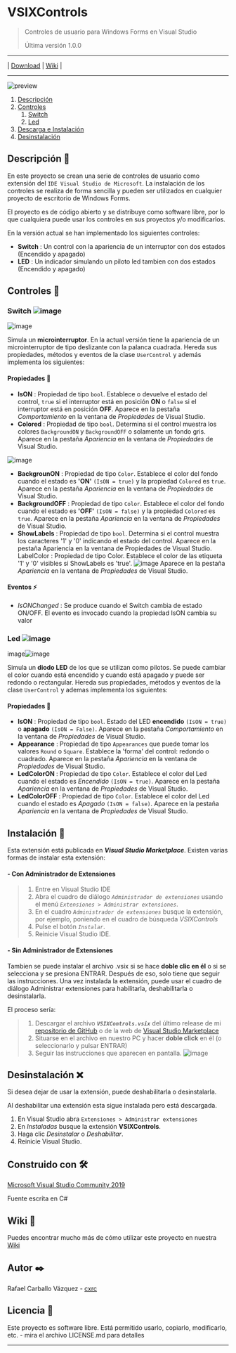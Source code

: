 # VSIXControls

>Controles de usuario para Windows Forms en Visual Studio
>
>Última versión 1.0.0

---

|  [Download](https://github.com/cxrc/VSIXControls/releases/latest)  |  [Wiki](https://github.com/cxrc/VSIXControls/wiki)  |

---

![preview](https://user-images.githubusercontent.com/63002560/110313720-20e5f580-8007-11eb-80e3-0b581b83c273.png)

1. [Descripción](#id1)
2. [Controles](#id2)
   1. [Switch](#id21)
   2. [Led](#id22)
3. [Descarga e Instalación](#id3)
4. [Desinstalación](#id4)

## Descripción 👀<a name="id1"></a>

En este proyecto se crean una serie de controles de usuario como extensión del `IDE Visual Studio de Microsoft`. La instalación de los controles se realiza de forma sencilla y pueden ser utilizados en cualquier proyecto de escritorio de Windows Forms.

El proyecto es de código abierto y se distribuye como software libre, por lo que cualquiera puede usar los controles en sus proyectos y/o modificarlos.

En la versión actual se han implementado los siguientes controles:

- **Switch** : Un control con la apariencia de un interruptor con dos estados (Encendido y apagado)
- **LED** : Un indicador simulando un piloto led tambien con dos estados (Encendido y apagado)

## Controles 📍<a name="id2"></a>

### Switch ![image](https://user-images.githubusercontent.com/63002560/110314448-21cb5700-8008-11eb-94db-d23c7bc855d5.png)<a name="id21"></a>

![image](https://user-images.githubusercontent.com/63002560/110314464-298afb80-8008-11eb-86b2-925ddbbeb19a.png)


Simula un **microinterruptor**. En la actual versión tiene la apariencia de un microinterruptor de tipo deslizante con la palanca cuadrada. Hereda sus propiedades, métodos y eventos de la clase `UserControl` y además implementa los siguientes:

#### Propiedades 📐
- **IsON** : Propiedad de tipo `bool`. Establece o devuelve el estado del control, `true` si el interruptor está en posición **ON** o `false` si el interruptor está en posición **OFF**. Aparece en la pestaña *Comportamiento* en la ventana de *Propiedades* de Visual Studio.
- **Colored** : Propiedad de tipo `bool`. Determina si el control muestra los colores `BackgroundON` y `BackgroundOFF` o solamente un fondo gris. Aparece en la pestaña *Apariencia* en la ventana de *Propiedades* de Visual Studio.

![image](https://user-images.githubusercontent.com/63002560/110315053-fb59eb80-8008-11eb-97f8-94ea7bd3cfed.png)
- **BackgrounON** : Propiedad de tipo `Color`. Establece el color del fondo cuando el estado es **'ON'** `(IsON = true)` y la propiedad `Colored` es `true`. Aparece en la pestaña *Apariencia* en la ventana de *Propiedades* de Visual Studio.
- **BackgroundOFF** : Propiedad de tipo `Color`. Establece el color del fondo cuando el estado es **'OFF'** `(IsON = false)` y la propiedad `Colored` es `true`. Aparece en la pestaña *Apariencia* en la ventana de *Propiedades* de Visual Studio.
- **ShowLabels** : Propiedad de tipo `bool`. Determina si el control muestra los caracteres '1' y '0' indicando el estado del control.  Aparece en la pestaña Apariencia en la ventana de Propiedades de Visual Studio.
LabelColor : Propiedad de tipo Color. Establece el color de las etiqueta '1' y '0' visibles si ShowLabels es 'true'. ![image](https://user-images.githubusercontent.com/63002560/110315841-1f69fc80-800a-11eb-9d7a-d3050d9de9ff.png)
 Aparece en la pestaña *Apariencia* en la ventana de *Propiedades* de Visual Studio.
 
#### Eventos ⚡

- *IsONChanged* : Se produce cuando el Switch cambia de estado ON/OFF. El evento es invocado cuando la propiedad IsON cambia su valor

### Led ![image](https://user-images.githubusercontent.com/63002560/110315982-5809d600-800a-11eb-96a1-06c7784f74f5.png)<a name="id22"></a>

image![image](https://user-images.githubusercontent.com/63002560/110316003-5f30e400-800a-11eb-927b-2e6d57cc581c.png)


Simula un **diodo LED** de los que se utilizan como pilotos. Se puede cambiar el color cuando está encendido y cuando está apagado y puede ser redondo o rectangular. Hereda sus propiedades, métodos y eventos de la clase `UserControl` y ademas implementa los siguientes:

#### Propiedades 📐

- **IsON** : Propiedad de tipo `bool`. Estado del LED **encendido** `(IsON = true)` o **apagado** `(IsON = False)`. Aparece en la pestaña *Comportamiento* en la ventana de *Propiedades* de Visual Studio.
- **Appearance** : Propiedad de tipo `Appearances` que puede tomar los valores `Round` o `Square`. Establece la 'forma' del control: redondo o cuadrado. Aparece en la pestaña *Apariencia* en la ventana de *Propiedades* de Visual Studio.
- **LedColorON** : Propiedad de tipo `Color`. Establece el color del Led cuando el estado es *Encendido* `(IsON = true)`. Aparece en la pestaña *Apariencia* en la ventana de *Propiedades* de Visual Studio.
- **LedColorOFF** : Propiedad de tipo `Color`. Establece el color del Led cuando el estado es *Apagado* `(IsON = false)`. Aparece en la pestaña *Apariencia* en la ventana de *Propiedades* de Visual Studio.

## Instalación 🔌<a name="id3"></a>

Esta extensión está publicada en ***Visual Studio Marketplace***.
Existen varias formas de instalar esta extensión:

#### - Con Administrador de Extensiones

>1. Entre en Visual Studio IDE
>2. Abra el cuadro de diálogo *`Administrador de extensiones`* usando el menú *`Extensiones > Administrar extensiones`*.
>3. En el cuadro *`Administrador de extensiones`* busque la extensión, por ejemplo, poniendo en el cuadro de búsqueda *VSIXControls*
>4. Pulse el botón *`Instalar`*.
>5. Reinicie Visual Studio IDE.

#### - Sin Administrador de Extensiones

Tambien se puede instalar el archivo .vsix si se hace **doble clic en él** o si se selecciona y se presiona ENTRAR. Después de eso, solo tiene que seguir las instrucciones.
Una vez instalada la extensión, puede usar el cuadro de diálogo Administrar extensiones para habilitarla, deshabilitarla o desinstalarla.

El proceso sería:

>1. Descargar el archivo ***`VSIXControls.vsix`*** del último release de mi [repositorio de GitHub](https://github.com/cxrc/VSIXControls/releases/latest) o de la web de [Visual Studio Marketplace](https://marketplace.visualstudio.com/items?itemName=RafaelCarballoVazquez.VSIXControls)
>2. Situarse en el archivo en nuestro PC y hacer **doble click** en él (o seleccionarlo y pulsar ENTRAR)
>3. Seguir las instrucciones que aparecen en pantalla.
![image](https://user-images.githubusercontent.com/63002560/110593376-c7530780-817b-11eb-8024-fb4d5ab42714.png)


## Desinstalación ❌<a name="id4"></a>

Si desea dejar de usar la extensión, puede deshabilitarla o desinstalarla.

Al deshabilitar una extensión esta sigue instalada pero está descargada.

1. En Visual Studio abra `Extensiones > Administrar extensiones`
2. En *Instaladas* busque la extensión **VSIXControls**.
3. Haga clic *Desinstalar* o *Deshabilitar*.
4. Reinicie Visual Studio.

## Construido con 🛠️

[Microsoft Visual Studio Community 2019](https://visualstudio.microsoft.com/es/vs/community/)

Fuente escrita en C#

## Wiki 📖
Puedes encontrar mucho más de cómo utilizar este proyecto en nuestra [Wiki](https://github.com/cxrc/VSIXControls/wiki)

## Autor ✒️

Rafael Carballo Vázquez - [cxrc](https://github.com/cxrc)

## Licencia 📄

Este proyecto es software libre. Está permitido usarlo, copiarlo, modificarlo, etc. - mira el archivo LICENSE.md para detalles

---
